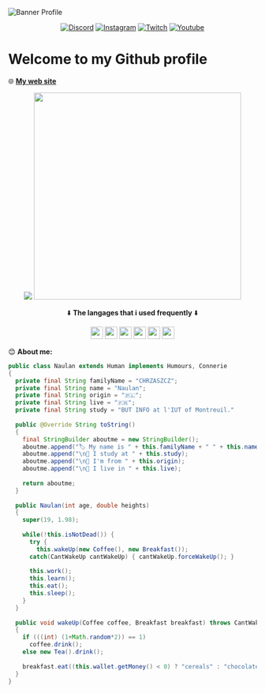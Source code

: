 ![Banner Profile](https://eapi.pcloud.com/getpubthumb?code=XZmubJZO3RLKrQ4bwSiOupYtRg78SzGx3N7&linkpassword=undefined&size=1918x378&crop=0&type=auto)

<p align="center">
<a href="https://discord.gg/yEvBg8CPaM"><img alt="Discord" src="https://img.shields.io/badge/Discord-7289DA?style=for-the-badge&logo=discord&logoColor=white"></a>
<a href="https://www.instagram.com/naulan.chrzaszcz/"><img alt="Instagram" src="https://img.shields.io/badge/Instagram-E4405F?style=for-the-badge&logo=instagram&logoColor=white"></a>
<a href="https://www.twitch.tv/NaulaN_CHRZdev"><img alt="Twitch" src="https://img.shields.io/badge/Twitch-9146FF?style=for-the-badge&logo=twitch&logoColor=white"></a>
<a href="https://www.youtube.com/channel/UCbl4AHVket_DNhBzQG56f7w"><img alt="Youtube" src="https://img.shields.io/badge/YouTube-FF0000?style=for-the-badge&logo=youtube&logoColor=white"></a>
</p>
  
<h1>Welcome to my Github profile</h1>

🌐 __[My web site](https://www.chrz-development.fr)__

<p align="center">
  <img src="https://github-readme-stats.vercel.app/api/top-langs/?username=NaulaN&layout=compact&count_private=true&theme=gruvbox)](https://github.com/anuraghazra/github-readme-stats">
  <img src="https://github-readme-stats.vercel.app/api?username=anuraghazra&show_icons=true&theme=radical" width="420">
</p>

<p align="center">⬇️ <b>The langages that i used frequently</b> ⬇️</p>

<p align="center"><code><img src="https://developer.asustor.com/uploadIcons/0020_999_1596443479_JAVA.png" width="25" height="25"></code>
<code><img src="https://upload.wikimedia.org/wikipedia/commons/thumb/c/c3/Python-logo-notext.svg/1200px-Python-logo-notext.svg.png" width="25" height="25"></code>
<code><img src="https://upload.wikimedia.org/wikipedia/commons/thumb/6/61/HTML5_logo_and_wordmark.svg/512px-HTML5_logo_and_wordmark.svg.png" width="25" height="25"></code>
<code><img src="https://upload.wikimedia.org/wikipedia/commons/d/d5/CSS3_logo_and_wordmark.svg" width="25" height="25"></code>
<code><img src="https://upload.wikimedia.org/wikipedia/commons/9/99/Unofficial_JavaScript_logo_2.svg" width="25" height="25"></code>
<code><img src="https://upload.wikimedia.org/wikipedia/commons/2/29/Postgresql_elephant.svg" width="25" height="25"></code>
</p>

😊 **About me:**
```java
public class Naulan extends Human implements Humours, Connerie
{
  private final String familyName = "CHRZASZCZ";
  private final String name = "Naulan";
  private final String origin = "🇵🇱";
  private final String live = "🇫🇷";
  private final String study = "BUT INFO at l'IUT of Montreuil."
  
  public @Override String toString() 
  {
    final StringBuilder aboutme = new StringBuilder();
    aboutme.append("🏷️ My name is " + this.familyName + " " + this.name);
    aboutme.append("\n💼 I study at " + this.study);
    aboutme.append("\n📍 I'm from " + this.origin);
    aboutme.append("\n🏡 I live in " + this.live);
    
    return aboutme;
  }
  
  public Naulan(int age, double heights) 
  {
    super(19, 1.98);
    
  	while(!this.isNotDead()) {
      try {
        this.wakeUp(new Coffee(), new Breakfast());
      catch(CantWakeUp cantWakeUp) { cantWakeUp.forceWakeUp(); }
      
      this.work();
      this.learn();
      this.eat();
      this.sleep();
    }
  }
  
  public void wakeUp(Coffee coffee, Breakfast breakfast) throws CantWakeUp
  {
    if (((int) (1+Math.random*2)) == 1)
      coffee.drink();
    else new Tea().drink();
    
    breakfast.eat((this.wallet.getMoney() < 0) ? "cereals" : "chocolate bread");
  }
}
```
